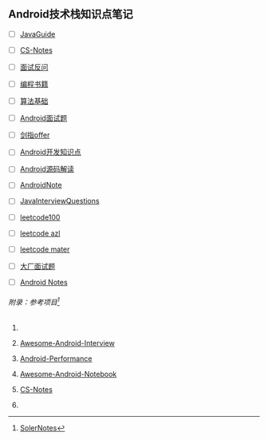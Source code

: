 ## Android技术栈知识点笔记



- [ ] [JavaGuide](https://github.com/Snailclimb/JavaGuide)
- [ ] [CS-Notes](https://github.com/CyC2018/CS-Notes)
- [ ] [面试反问](https://github.com/yifeikong/reverse-interview-zh)
- [ ] [编程书籍](https://github.com/jobbole/awesome-programming-books)
- [ ] [算法基础](https://github.com/chefyuan/algorithm-base)
- [ ] [Android面试题](https://github.com/Moosphan/Android-Daily-Interview)
- [ ] [剑指offer](https://github.com/gatieme/CodingInterviews)
- [ ] [Android开发知识点](https://github.com/AweiLoveAndroid/CommonDevKnowledge)
- [ ] [Android源码解读](https://github.com/jeanboydev/Android-ReadTheFuckingSourceCode)
- [ ] [AndroidNote](https://github.com/linsir6/AndroidNote)
- [ ] [JavaInterviewQuestions](https://github.com/Homiss/Java-interview-questions)
- [ ] [leetcode100](https://github.com/mJackie/leetcode)
- [ ] [leetcode azl](https://github.com/azl397985856/leetcode)
- [ ] [leetcode mater](https://github.com/youngyangyang04/leetcode-master)
- [ ] [大厂面试题](https://github.com/0voice/interview_internal_reference)
- [ ] [Android Notes](https://github.com/Omooo/Android-Notes)

























###### 附录：参考项目[^soleiNotes]

1. [^soleiNotes]:[SolerNotes](https://github.com/yoyiyi/SoleilNotes)

2. [Awesome-Android-Interview](https://github.com/JsonChao/Awesome-Android-Interview)

3. [Android-Performance](https://github.com/JsonChao/Awesome-Android-Performance)

4. [Awesome-Android-Notebook](https://github.com/JsonChao/Awesome-Android-Notebook)

5. [CS-Notes](https://github.com/CyC2018/CS-Notes)

6. 
